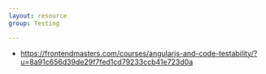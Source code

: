 ```yaml
---
layout: resource
group: Testing

---
```

<!-- General resources go here -->

- <https://frontendmasters.com/courses/angularjs-and-code-testability/?u=8a91c656d39de29f7fed1cd79233ccb41e723d0a>

<!-- ### Core -->

<!-- ### Intermediate -->

<!-- ### Advanced -->

<!-- ### Jedi -->
